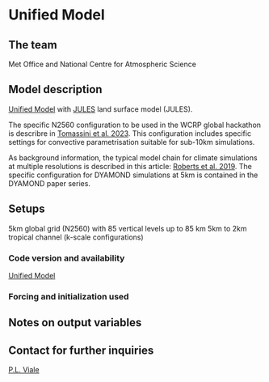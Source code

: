 # Unified Model

## The team

Met Office and National Centre for Atmospheric Science

## Model description

[Unified Model](https://www.metoffice.gov.uk/research/approach/modelling-systems/unified-model/climate-models/hadgem3) with [JULES](https://jules.jchmr.org) land surface model (JULES).

The specific N2560 configuration to be used in the WCRP global hackathon is describre in [Tomassini et al. 2023](https://agupubs.onlinelibrary.wiley.com/doi/10.1029/2022MS003418). This configuration includes specific settings for convective parametrisation suitable for sub-10km simulations.

As background information, the typical model chain for climate simulations at multiple resolutions is described in this article: [Roberts et al. 2019](https://gmd.copernicus.org/articles/12/4999/2019/). The specific configuration for DYAMOND simulations at 5km is contained in the DYAMOND paper series.
## Setups

5km global grid (N2560) with 85 vertical levels up to 85 km
5km to 2km tropical channel (k-scale configurations)

### Code version and availability

[Unified Model](https://code.metoffice.gov.uk/self-service/XUI/?realm=/mo-realm-1&goto=https://code.metoffice.gov.uk/self-service/oauth2/authorize?state%3DECCOoWUwMJvD-ixTVpBbCwxgYDI%26nonce%3Ddg3VbyLMHfBmqCda%26response_mode%3Dform_post%26redirect_uri%3Dhttps://code.metoffice.gov.uk:443/agent/cdsso-oauth2%26response_type%3Did_token%26scope%3Dopenid%26client_id%3Dapache_trac%26agent_provider%3Dtrue%26agent_realm%3D/mo-realm-1#login/)

### Forcing and initialization used

## Notes on output variables

## Contact for further inquiries

[P.L. Viale](mailto:p.l.vidale@reading.ac.uk)
